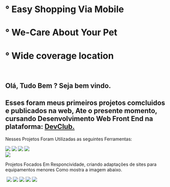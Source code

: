 <h1>° Easy Shopping Via Mobile</h1>
<h1>° We-Care About Your Pet</h1>
<h1>° Wide coverage location</h1>
<br>
<h2>Olá, Tudo Bem ? Seja bem vindo. </h2>
<h2>Esses foram meus primeiros projetos comcluidos e publicados na web, Ate o presente momento, cursando Desenvolvimento Web Front End na plataforma: <a href="https//rodolfomore.com.br/deviclub">DevClub.</a></h2>
<p>Nesses Projetos Foram Utilizadas as seguintes Ferramentas:</p>
<img src="https://img.shields.io/badge/HTML-239120?style=for-the-badge&logo=html5&logoColor=white">
<img src="https://img.shields.io/badge/CSS-239120?&style=for-the-badge&logo=css3&logoColor=white"> 
<img src="https://img.shields.io/badge/GitHub-100000?style=for-the-badge&logo=github&logoColor=white"> 
<img src="https://img.shields.io/badge/Made%20for-VSCode-1f425f.svg">
<br>
<img src="https://github.com/WgDksilva/Projetos-Figma__HTML-CSS./blob/main/Projetos-DIGMA_HTML-CSS/foto/IMG5.jpeg?raw=true">
<p>Projetos Focados Em Responcividade, criando adaptações de sites para equipamentos menores Como mostra a imagem abaixo.</p>
<img src="">
<img src="https://github.com/WgDksilva/Projetos-Figma__HTML-CSS./blob/main/Projetos-DIGMA_HTML-CSS/foto/IMG6.jpeg?raw=true">
<img src="https://github.com/WgDksilva/Projetos-Figma__HTML-CSS./blob/main/Projetos-DIGMA_HTML-CSS/foto/IMG1.jpeg?raw=true">
<img src="https://github.com/WgDksilva/Projetos-Figma__HTML-CSS./blob/main/Projetos-DIGMA_HTML-CSS/foto/IMG2.jpeg?raw=true">
<img src="https://github.com/WgDksilva/Projetos-Figma__HTML-CSS./blob/main/Projetos-DIGMA_HTML-CSS/foto/IMG3.jpeg?raw=true">
<img src="https://github.com/WgDksilva/Projetos-Figma__HTML-CSS./blob/main/Projetos-DIGMA_HTML-CSS/foto/IMG4.jpeg?raw=true">
